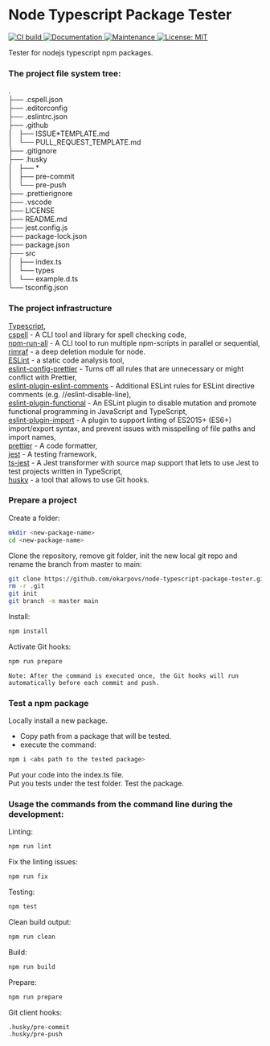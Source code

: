 # Node Typescript Package Tester

<p>
  <a href="https://github.com/ekarpovs/node-typescript-package-tester/actions/workflows/ci-build.yaml" target="_blank">
    <img alt="CI build" src="https://github.com/ekarpovs/node-typescript-package-tester/actions/workflows/ci-build.yaml/badge.svg?branch=main" />
  </a>
  <a href="https://github.com/ekarpovs/node-typescript-package-tester#readme" target="_blank">
    <img alt="Documentation" src="https://img.shields.io/badge/documentation-yes-brightgreen.svg" />
  </a>
  <a href="https://github.com/ekarpovs/node-typescript-package-tester/graphs/commit-activity" target="_blank">
    <img alt="Maintenance" src="https://img.shields.io/badge/Maintained%3F-yes-green.svg" />
  </a>
  <a href="https://github.com/ekarpovs/node-typescript-package-tester/blob/master/LICENSE" target="_blank">
    <img alt="License: MIT" src="https://img.shields.io/badge/License-MIT-yellow.svg" />
  </a>
</p>

Tester for nodejs typescript npm packages.

### The project file system tree:

.  
├── .cspell.json  
├── .editorconfig  
├── .eslintrc.json  
├── .github  
│   ├── ISSUE*TEMPLATE.md  
│   └── PULL_REQUEST_TEMPLATE.md  
├── .gitignore  
├── .husky  
│   ├── *  
│   ├── pre-commit  
│   └── pre-push  
├── .prettierignore  
├── .vscode  
├── LICENSE  
├── README.md  
├── jest.config.js  
├── package-lock.json  
├── package.json  
├── src  
│   ├── index.ts  
│   └── types  
│   └── example.d.ts  
└── tsconfig.json

### The project infrastructure

[Typescript](http://www.typescriptlang.org/),  
[cspell](https://www.npmjs.com/package/cspell) - A CLI tool and library for spell checking code,  
[npm-run-all](https://www.npmjs.com/package/npm-run-all) - A CLI tool to run multiple npm-scripts in parallel or sequential,  
[rimraf](https://www.npmjs.com/package/rimraf) - a deep deletion module for node.  
[ESLint](https://www.npmjs.com/package/eslint) - a static code analysis tool,  
[eslint-config-prettier](https://www.npmjs.com/package/eslint-config-prettier) - Turns off all rules that are unnecessary or might conflict with Prettier,  
[eslint-plugin-eslint-comments](https://www.npmjs.com/package/eslint-plugin-eslint-comments) - Additional ESLint rules for ESLint directive comments (e.g. //eslint-disable-line),  
[eslint-plugin-functional](https://www.npmjs.com/package/eslint-plugin-functional) - An ESLint plugin to disable mutation and promote functional programming in JavaScript and TypeScript,  
[eslint-plugin-import](https://www.npmjs.com/package/eslint-plugin-import) - A plugin to support linting of ES2015+ (ES6+) import/export syntax, and prevent issues with misspelling of file paths and import names,  
[prettier](https://www.npmjs.com/package/prettier) - A code formatter,  
[jest](https://www.npmjs.com/package/jest) - A testing framework,  
[ts-jest](https://www.npmjs.com/package/ts-jest) - A Jest transformer with source map support that lets to use Jest to test projects written in TypeScript,  
[husky](https://www.npmjs.com/package/husky) - a tool that allows to use Git hooks.

### Prepare a project

Create a folder:

```bash
mkdir <new-package-name>
cd <new-package-name>
```

Clone the repository, remove git folder, init the new local git repo and rename the branch from master to main:

```bash
git clone https://github.com/ekarpovs/node-typescript-package-tester.git .
rm -r .git
git init
git branch -m master main
```

Install:

```bash
npm install
```

Activate Git hooks:

```bash
npm run prepare
```

    Note: After the command is executed once, the Git hooks will run automatically before each commit and push.

### Test a npm package

Locally install a new package.

- Copy path from a package that will be tested.
- execute the command:

```bash
npm i <abs path to the tested package>

```

Put your code into the index.ts file.  
Put you tests under the test folder.
Test the package.

### Usage the commands from the command line during the development:

Linting:

```bash
npm run lint
```

Fix the linting issues:

```bash
npm run fix
```

Testing:

```bash
npm test
```

Clean build output:

```bash
npm run clean
```

Build:

```bash
npm run build
```

Prepare:

```bash
npm run prepare
```

Git client hooks:

```bash
.husky/pre-commit
.husky/pre-push
```
